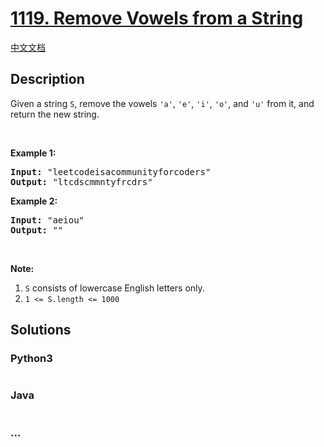 # [1119. Remove Vowels from a String](https://leetcode.com/problems/remove-vowels-from-a-string)

[中文文档](/solution/1100-1199/1119.Remove%20Vowels%20from%20a%20String/README.md)

## Description
<p>Given a string <code>S</code>, remove the vowels <code>'a'</code>, <code>'e'</code>, <code>'i'</code>, <code>'o'</code>, and <code>'u'</code> from it, and return the new string.</p>

<p> </p>

<p><strong>Example 1:</strong></p>

<pre>
<strong>Input: </strong><span id="example-input-1-1">"leetcodeisacommunityforcoders"</span>
<strong>Output: </strong><span id="example-output-1">"ltcdscmmntyfrcdrs"</span>
</pre>

<p><strong>Example 2:</strong></p>

<pre>
<strong>Input: </strong><span id="example-input-2-1">"aeiou"</span>
<strong>Output: </strong><span id="example-output-2">""</span>
</pre>

<p> </p>

<p><strong>Note:</strong></p>

<ol>
	<li><code>S</code> consists of lowercase English letters only.</li>
	<li><code>1 <= S.length <= 1000</code></li>
</ol>



## Solutions


<!-- tabs:start -->

### **Python3**

```python

```

### **Java**

```java

```

### **...**
```

```

<!-- tabs:end -->